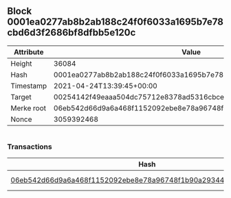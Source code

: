 ## Block 0001ea0277ab8b2ab188c24f0f6033a1695b7e78cbd6d3f2686bf8dfbb5e120c

Attribute | Value
--- | ---
Height | 36084
Hash | 0001ea0277ab8b2ab188c24f0f6033a1695b7e78cbd6d3f2686bf8dfbb5e120c
Timestamp | 2021-04-24T13:39:45+00:00
Target | 00254142f49eaaa504dc75712e8378ad5316cbcead634704b3734b6271167cc4
Merke root | 06eb542d66d9a6a468f1152092ebe8e78a96748f1b90a29344c505d26f2845c6
Nonce | 3059392468

```

```

### Transactions

Hash | Amount
--- | ---
[06eb542d66d9a6a468f1152092ebe8e78a96748f1b90a29344c505d26f2845c6](06eb542d66d9a6a468f1152092ebe8e78a96748f1b90a29344c505d26f2845c6.md) | 10.00000000 SKEPTI 
